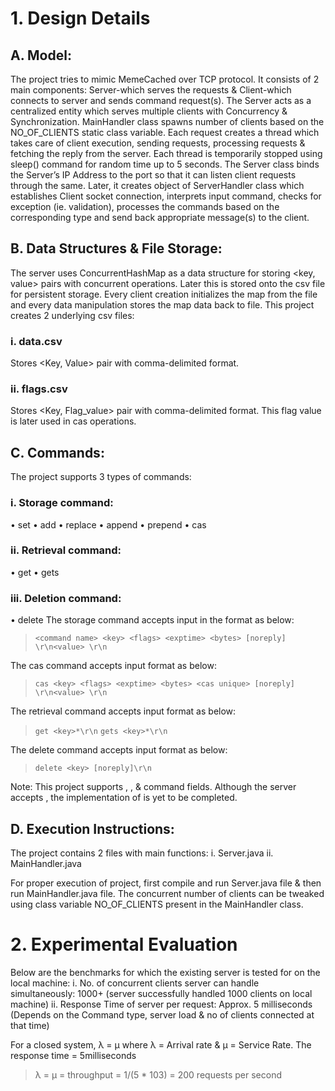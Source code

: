 # 1.	Design Details

## A.	Model:
The project tries to mimic MemeCached over TCP protocol. It consists of 2 main components: Server-which serves the requests & Client-which connects to server and sends command request(s). The Server acts as a centralized entity which serves multiple clients with Concurrency & Synchronization. 
MainHandler class spawns number of clients based on the NO_OF_CLIENTS static class variable. Each request creates a thread which takes care of client execution, sending requests, processing requests & fetching the reply from the server. Each thread is temporarily stopped using sleep() command for random time up to 5 seconds. 
The Server class binds the Server’s IP Address to the port so that it can listen client requests through the same. Later, it creates object of ServerHandler class which establishes Client socket connection, interprets input command, checks for exception (ie. validation), processes the commands based on the corresponding type and send back appropriate message(s) to the client. 

## B.	Data Structures & File Storage:
The server uses ConcurrentHashMap as a data structure for storing <key, value> pairs with concurrent operations. Later this is stored onto the csv file for persistent storage. Every client creation initializes the map from the file and every data manipulation stores the map data back to file.
This project creates 2 underlying csv files:
### i.	data.csv
Stores <Key, Value> pair with comma-delimited format.
### ii.	flags.csv
Stores <Key, Flag_value> pair with comma-delimited format. This flag value is later used in cas operations.

## C.	Commands:
The project supports 3 types of commands:
### i.	Storage command:
•	set
•	add
•	replace
•	append
•	prepend
•	cas
### ii.	Retrieval command:
•	get
•	gets
### iii.	Deletion command:
•	delete
The storage command accepts input in the format as below:
> ``<command name> <key> <flags> <exptime> <bytes> [noreply] \r\n<value> \r\n``

The cas command accepts input format as below:
> ``cas <key> <flags> <exptime> <bytes> <cas unique> [noreply] \r\n<value> \r\n``

The retrieval command accepts input format as below:
> ``get <key>*\r\n``
> ``gets <key>*\r\n``

The delete command accepts input format as below:
> ``delete <key> [noreply]\r\n``

Note: This project supports <flags>, <exptime>, <cas unique> & <noreply> command fields. Although the server accepts <exptime>, the implementation of <exptime> is yet to be completed. 

## D.	Execution Instructions:
The project contains 2 files with main functions:
i.	Server.java
ii.	MainHandler.java

For proper execution of project, first compile and run Server.java file & then run MainHandler.java file. The concurrent number of clients can be tweaked using class variable NO_OF_CLIENTS present in the MainHandler class.

# 2.	Experimental Evaluation
Below are the benchmarks for which the existing server is tested for on the local machine:
i.	No. of concurrent clients server can handle simultaneously: 1000+ (server successfully handled 1000 clients on local machine)
ii.	Response Time of server per request: Approx. 5 milliseconds (Depends on the Command type, server load & no of clients connected at that time)

For a closed system, λ = µ where λ = Arrival rate & µ = Service Rate.
The response time = 5milliseconds
> λ = µ = throughput = 1/(5 * 103) = 200 requests per second
